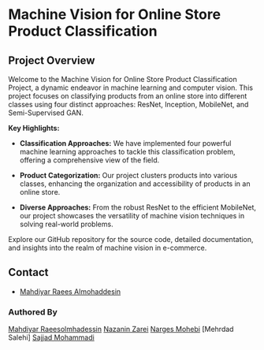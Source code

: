 # Machine Vision for Online Store Product Classification
## Project Overview

Welcome to the Machine Vision for Online Store Product Classification Project, a dynamic endeavor in machine learning and computer vision. This project focuses on classifying products from an online store into different classes using four distinct approaches: ResNet, Inception, MobileNet, and Semi-Supervised GAN.

**Key Highlights:**

- **Classification Approaches:** We have implemented four powerful machine learning approaches to tackle this classification problem, offering a comprehensive view of the field.

- **Product Categorization:** Our project clusters products into various classes, enhancing the organization and accessibility of products in an online store.

- **Diverse Approaches:** From the robust ResNet to the efficient MobileNet, our project showcases the versatility of machine vision techniques in solving real-world problems.

Explore our GitHub repository for the source code, detailed documentation, and insights into the realm of machine vision in e-commerce.


## Contact

- [Mahdiyar Raees Almohaddesin](www.linkedin.com/in/mahdiyar-raees-almohaddesin-526b32159)

### Authored By
[Mahdiyar Raeesolmhadessin](https://github.com/mahdiyar-raees)
[Nazanin Zarei](https://github.com/nazaninzareirad)
[Narges Mohebi](https://github.com/nargesmhebbi)
[Mehrdad Salehi]
[Sajjad Mohammadi](https://github.com/SajjadMohammadi2020)
